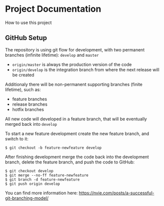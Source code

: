 # Project Documentation

How to use this project

## GitHub Setup

The repository is using git flow for development, with two permanent branches (infinite lifetime): `develop` and `master`  
  
* `origin/master` is always the production version of the code
* `origin/develop` is the integration branch from where the next release will be created
  
Additionaly there will be non-permanent supporting branches (finite lifetime), such as:  
  
* feature branches
* release branches
* hotfix branches
  
All new code will developed in a feature branch, that will be eventually merged back into `develop`

To start a new feature development create the new feature branch, and switch to it:

```
$ git checkout -b feature-newfeature develop
```

After finishing development merge the code back into the development branch, delete the feature branch, and push the code to GitHub:

```
$ git checkout develop
$ git merge --no-ff feature-newfeature
$ git branch -d feature-newfeature
$ git push origin develop
```

You can find more information here:
https://nvie.com/posts/a-successful-git-branching-model/


